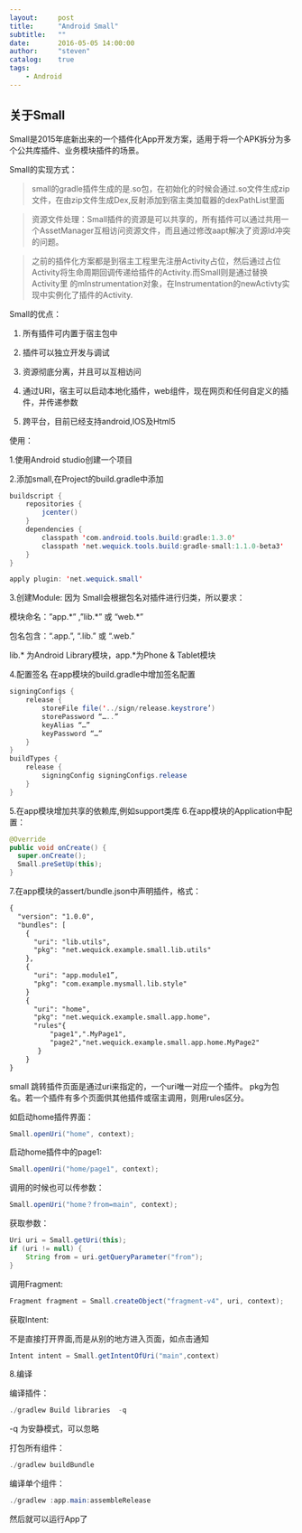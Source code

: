```yaml
---
layout:     post
title:      "Android Small"
subtitle:   ""
date:       2016-05-05 14:00:00
author:     "steven"
catalog:    true
tags:
    - Android
---
```



关于Small
---

Small是2015年底新出来的一个插件化App开发方案，适用于将一个APK拆分为多个公共库插件、业务模块插件的场景。

Small的实现方式：

>small的gradle插件生成的是.so包，在初始化的时候会通过.so文件生成zip文件，在由zip文件生成Dex,反射添加到宿主类加载器的dexPathList里面

>资源文件处理：Small插件的资源是可以共享的，所有插件可以通过共用一个AssetManager互相访问资源文件，而且通过修改aapt解决了资源Id冲突的问题。

>之前的插件化方案都是到宿主工程里先注册Activity占位，然后通过占位Activity将生命周期回调传递给插件的Activity.而Small则是通过替换Activity里    的mInstrumentation对象，在Instrumentation的newActivty实现中实例化了插件的Activity.

Small的优点：

1. 所有插件可内置于宿主包中

2. 插件可以独立开发与调试

3. 资源彻底分离，并且可以互相访问

4. 通过URI，宿主可以启动本地化插件，web组件，现在网页和任何自定义的插件，并传递参数

5. 跨平台，目前已经支持android,IOS及Html5

使用：

1.使用Android studio创建一个项目


2.添加small,在Project的build.gradle中添加


```java
buildscript {
    repositories {
        jcenter()
    }
    dependencies {
        classpath 'com.android.tools.build:gradle:1.3.0'
        classpath 'net.wequick.tools.build:gradle-small:1.1.0-beta3'
    }
}

apply plugin: 'net.wequick.small'
```

3.创建Module:
  因为 Small会根据包名对插件进行归类，所以要求：
    
  模块命名：”app.\*” ,”lib.\*” 或 “web.\*”
  
  包名包含：“.app.”, “.lib.” 或 “.web.”

   lib.* 为Android Library模块，app.*为Phone & Tablet模块

4.配置签名
 在app模块的build.gradle中增加签名配置

```java
signingConfigs {
    release {
        storeFile file('../sign/release.keystrore’)
        storePassword “…..”
        keyAlias “…”
        keyPassword “…”
    }
}
buildTypes {
    release {
        signingConfig signingConfigs.release
    }
}
```

5.在app模块增加共享的依赖库,例如support类库
 6.在app模块的Application中配置：

 ```java
@Override
public void onCreate() {
   super.onCreate();
   Small.preSetUp(this);
}
```    

7.在app模块的assert/bundle.json中声明插件，格式：

```xml
{
  "version": "1.0.0",
  "bundles": [
    {
      "uri": "lib.utils",
      "pkg": "net.wequick.example.small.lib.utils"
    },
    {
      "uri": "app.module1”,
      "pkg": "com.example.mysmall.lib.style"
    }
    {
      "uri": "home",
      "pkg": "net.wequick.example.small.app.home"，
      "rules"{
          "page1",".MyPage1",
          "page2","net.wequick.example.small.app.home.MyPage2"
       }
    }
}
```
small 跳转插件页面是通过uri来指定的，一个uri唯一对应一个插件。  pkg为包名。若一个插件有多个页面供其他插件或宿主调用，则用rules区分。

如启动home插件界面：

```java
Small.openUri("home", context);
```

启动home插件中的page1:

```java
Small.openUri("home/page1", context);
```

调用的时候也可以传参数：

```java
Small.openUri("home？from=main", context);
```


获取参数：

```java
Uri uri = Small.getUri(this);
if (uri != null) {
    String from = uri.getQueryParameter("from");
}
```

调用Fragment:

```java
Fragment fragment = Small.createObject("fragment-v4", uri, context);
```

获取Intent:

不是直接打开界面,而是从别的地方进入页面，如点击通知

```java
Intent intent = Small.getIntentOfUri("main",context)
```

8.编译

  编译插件：

```java
./gradlew Build libraries  -q
```
  -q 为安静模式，可以忽略

   打包所有组件：

```java
./gradlew buildBundle
```

  编译单个组件：

```java
./gradlew :app.main:assembleRelease
```

 然后就可以运行App了
